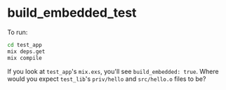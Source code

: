 # build_embedded_test

To run:

```sh
cd test_app
mix deps.get
mix compile
```

If you look at `test_app`'s `mix.exs`, you'll see `build_embedded: true`.  Where
would you expect `test_lib`'s `priv/hello` and `src/hello.o` files to be?

